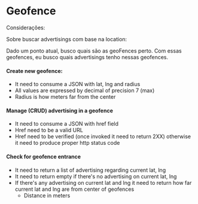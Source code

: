 # Geofence

Considerações:

Sobre buscar advertisings com base na location:

Dado um ponto atual, busco quais são as geoFences perto. Com essas geofences, eu busco quais advertisings tenho nessas
geofences.

#### Create new geofence:

- It need to consume a JSON with lat, lng and radius
- All values are expressed by decimal of precision 7 (max)
- Radius is how meters far from the center

#### Manage (CRUD) advertising in a geofence

- It need to consume a JSON with href field
- Href need to be a valid URL
- Href need to be verified (once invoked it need to return 2XX) otherwise it need to produce proper http status code

#### Check for geofence entrance

- It need to return a list of advertising regarding current lat, lng
- It need to return empty if there's no advertising on current lat, lng
- If there's any advertising on current lat and lng it need to return how far current lat and lng are from center of
  geofences
    - Distance in meters

